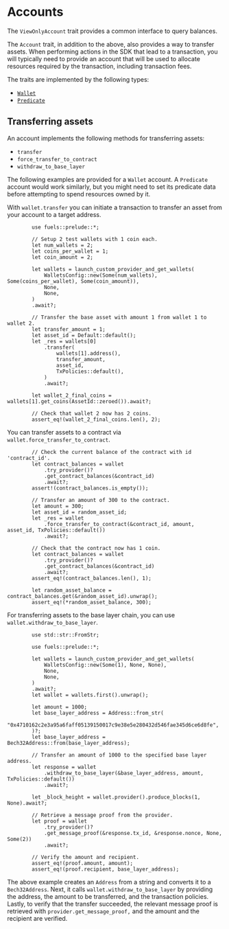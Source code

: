 # Accounts

The `ViewOnlyAccount` trait provides a common interface to query balances.

The `Account` trait, in addition to the above, also provides a way to transfer assets. When performing actions in the SDK that lead to a transaction, you will typically need to provide an account that will be used to allocate resources required by the transaction, including transaction fees.

The traits are implemented by the following types:

- [`Wallet`](./wallets/index.md)
- [`Predicate`](./predicates/index.md)

## Transferring assets

An account implements the following methods for transferring assets:

- `transfer`
- `force_transfer_to_contract`
- `withdraw_to_base_layer`

The following examples are provided for a `Wallet` account. A `Predicate` account would work similarly, but you might need to set its predicate data before attempting to spend resources owned by it.

With `wallet.transfer` you can initiate a transaction to transfer an asset from your account to a target address.

```rust,ignore
        use fuels::prelude::*;

        // Setup 2 test wallets with 1 coin each.
        let num_wallets = 2;
        let coins_per_wallet = 1;
        let coin_amount = 2;

        let wallets = launch_custom_provider_and_get_wallets(
            WalletsConfig::new(Some(num_wallets), Some(coins_per_wallet), Some(coin_amount)),
            None,
            None,
        )
        .await?;

        // Transfer the base asset with amount 1 from wallet 1 to wallet 2.
        let transfer_amount = 1;
        let asset_id = Default::default();
        let _res = wallets[0]
            .transfer(
                wallets[1].address(),
                transfer_amount,
                asset_id,
                TxPolicies::default(),
            )
            .await?;

        let wallet_2_final_coins = wallets[1].get_coins(AssetId::zeroed()).await?;

        // Check that wallet 2 now has 2 coins.
        assert_eq!(wallet_2_final_coins.len(), 2);
```

You can transfer assets to a contract via `wallet.force_transfer_to_contract`.

```rust,ignore
        // Check the current balance of the contract with id 'contract_id'.
        let contract_balances = wallet
            .try_provider()?
            .get_contract_balances(&contract_id)
            .await?;
        assert!(contract_balances.is_empty());

        // Transfer an amount of 300 to the contract.
        let amount = 300;
        let asset_id = random_asset_id;
        let _res = wallet
            .force_transfer_to_contract(&contract_id, amount, asset_id, TxPolicies::default())
            .await?;

        // Check that the contract now has 1 coin.
        let contract_balances = wallet
            .try_provider()?
            .get_contract_balances(&contract_id)
            .await?;
        assert_eq!(contract_balances.len(), 1);

        let random_asset_balance = contract_balances.get(&random_asset_id).unwrap();
        assert_eq!(*random_asset_balance, 300);
```

For transferring assets to the base layer chain, you can use `wallet.withdraw_to_base_layer`.

```rust,ignore
        use std::str::FromStr;

        use fuels::prelude::*;

        let wallets = launch_custom_provider_and_get_wallets(
            WalletsConfig::new(Some(1), None, None),
            None,
            None,
        )
        .await?;
        let wallet = wallets.first().unwrap();

        let amount = 1000;
        let base_layer_address = Address::from_str(
            "0x4710162c2e3a95a6faff05139150017c9e38e5e280432d546fae345d6ce6d8fe",
        )?;
        let base_layer_address = Bech32Address::from(base_layer_address);

        // Transfer an amount of 1000 to the specified base layer address.
        let response = wallet
            .withdraw_to_base_layer(&base_layer_address, amount, TxPolicies::default())
            .await?;

        let _block_height = wallet.provider().produce_blocks(1, None).await?;

        // Retrieve a message proof from the provider.
        let proof = wallet
            .try_provider()?
            .get_message_proof(&response.tx_id, &response.nonce, None, Some(2))
            .await?;

        // Verify the amount and recipient.
        assert_eq!(proof.amount, amount);
        assert_eq!(proof.recipient, base_layer_address);
```

The above example creates an `Address` from a string and converts it to a `Bech32Address`. Next, it calls `wallet.withdraw_to_base_layer` by providing the address, the amount to be transferred, and the transaction policies. Lastly, to verify that the transfer succeeded, the relevant message proof is retrieved with `provider.get_message_proof,` and the amount and the recipient are verified.
